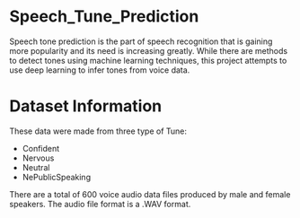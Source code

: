# Speech_Tune_Prediction
Speech tone prediction is the part of speech recognition that is gaining more popularity and its need is increasing greatly. While there are methods to detect tones using machine learning techniques, this project attempts to use deep learning to infer tones from voice data.

# Dataset Information
These data were made from three type of Tune:
*   Confident
*   Nervous
*   Neutral
*   NePublicSpeaking

There are a total of 600 voice audio data files produced by male and female speakers. The audio file format is a .WAV format.
